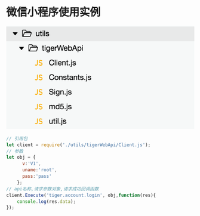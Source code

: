 # 微信小程序使用实例

![引用结构](https://github.com/DeyiXu/TigerWebApi/raw/master/images/wechat-util.png)

```js
// 引用包
let client = require('./utils/tigerWebApi/Client.js');
// 参数
let obj = {
      v:'V1',
      uname:'root',
      pass:'pass'
    };
// api名称,请求参数对象,请求成功回调函数
client.Execute('tiger.account.login', obj,function(res){
    console.log(res.data);
});
```